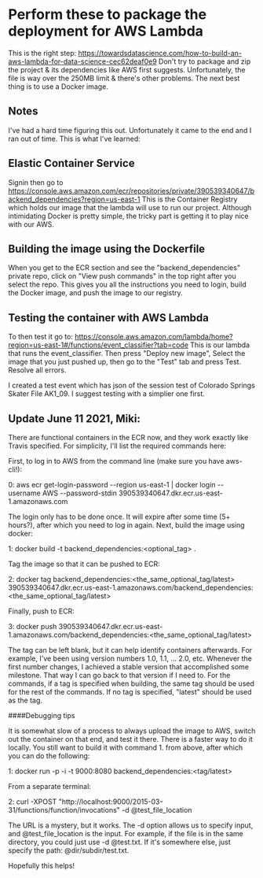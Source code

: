 # Perform these to package the deployment for AWS Lambda


This is the right step: https://towardsdatascience.com/how-to-build-an-aws-lambda-for-data-science-cec62deaf0e9
Don't try to package and zip the project & its dependencies like AWS first suggests. Unfortunately, the file is way over the 250MB limit & there's other problems. The next best thing is to use a Docker image.

## Notes
I've had a hard time figuring this out. Unfortunately it came to the end and I ran out of time. This is what I've learned:

## Elastic Container Service
Signin then go to https://console.aws.amazon.com/ecr/repositories/private/390539340647/backend_dependencies?region=us-east-1
This is the Container Registry which holds our image that the lambda will use to run our project.
Although intimidating Docker is pretty simple, the tricky part is getting it to play nice with our AWS.

## Building the image using the Dockerfile
When you get to the ECR section and see the "backend_dependencies" private repo, click on "View push commands" in the top right after you select the repo. This gives you all the instructions you need to login, build the Docker image, and push the image to our registry. 

## Testing the container with AWS Lambda
To then test it go to: https://console.aws.amazon.com/lambda/home?region=us-east-1#/functions/event_classifier?tab=code
This is our lambda that runs the event_classifier. Then press "Deploy new image", Select the image that you just pushed up, then go to the "Test" tab and press Test. Resolve all errors. 

I created a test event which has json of the session test of Colorado Springs Skater File AK1_09. I suggest testing with a simplier one first.

## Update June 11 2021, Miki:
There are functional containers in the ECR now, and they work exactly like Travis specified. For simplicity, I'll list the required commands here:

First, to log in to AWS from the command line (make sure you have aws-cli!):

0: aws ecr get-login-password --region us-east-1 | docker login --username AWS --password-stdin 390539340647.dkr.ecr.us-east-1.amazonaws.com

The login only has to be done once. It will expire after some time (5+ hours?), after which you need to log in again. Next, build the image using docker:

1: docker build -t backend_dependencies:<optional_tag> .

Tag the image so that it can be pushed to ECR:

2: docker tag backend_dependencies:<the_same_optional_tag/latest> 390539340647.dkr.ecr.us-east-1.amazonaws.com/backend_dependencies:<the_same_optional_tag/latest>

Finally, push to ECR:

3: docker push 390539340647.dkr.ecr.us-east-1.amazonaws.com/backend_dependencies:<the_same_optional_tag/latest>

The tag can be left blank, but it can help identify containers afterwards. For example, I've been using version numbers 1.0, 1.1, ... 2.0, etc. Whenever the first number changes, I achieved a stable version that accomplished some milestone. That way I can go back to that version if I need to. 
For the commands, if a tag is specified when building, the same tag should be used for the rest of the commands. If no tag is specified, "latest" should be used as the tag.

####Debugging tips

It is somewhat slow of a process to always upload the image to AWS, switch out the container on that end, and test it there.
There is a faster way to do it locally. You still want to build it with command 1. from above, after which you can do the following:

1: docker run -p -i -t 9000:8080  backend_dependencies:<tag/latest> 

From a separate terminal:

2: curl -XPOST "http://localhost:9000/2015-03-31/functions/function/invocations" -d @test_file_location

The URL is a mystery, but it works. The -d option allows us to specify input, and @test_file_location is the input. For example, if the file is in the same directory, you could just use -d @test.txt. 
If it's somewhere else, just specify the path: @dir/subdir/test.txt.

Hopefully this helps!